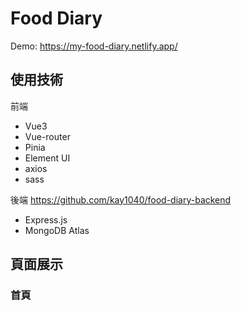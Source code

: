 # Food Diary 
Demo: https://my-food-diary.netlify.app/

## 使用技術
前端
- Vue3
- Vue-router
- Pinia
- Element UI
- axios
- sass

後端 https://github.com/kay1040/food-diary-backend
- Express.js
- MongoDB Atlas

## 頁面展示
### 首頁


